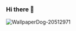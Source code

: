 ### Hi there 👋

<!--
**Ronaldyika/Ronaldyika** is a ✨ _special_ ✨ repository because its `README.md` (this file) appears on your GitHub profile.

Here are some ideas to get you started:

- 🔭 I’m currently working on ..school website.
- 🌱 I’m currently learning ..django, mobile app dev.
- 👯 I’m looking to collaborate on ..any project related to web developement, app dev, .
- 🤔 I’m looking for help with ..flutterwave,.
- 💬 Ask me about ..
- 📫 How to reach me: ...+237651211000 ,https://www.linkedin.com/in/ronald-yika ,https://twitter.com/Ronaldyika
- 😄 Pronouns: ...he/him
- ⚡ Fun fact: pretty funny and cool 
-->
![WallpaperDog-20512971](https://user-images.githubusercontent.com/98031269/227698080-da3953dc-f23b-43ac-8eb2-84899d8465cb.png)
